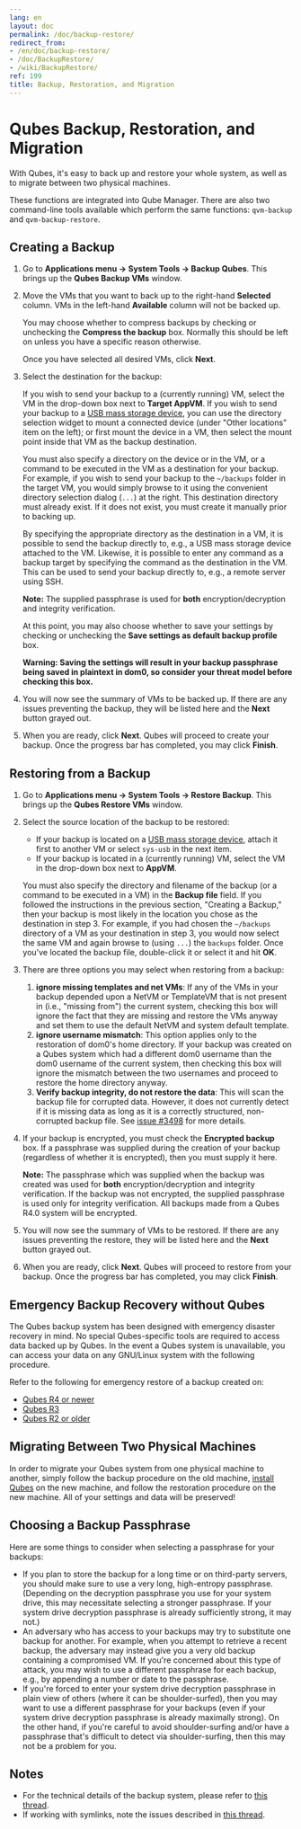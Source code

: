 ```yaml
---
lang: en
layout: doc
permalink: /doc/backup-restore/
redirect_from:
- /en/doc/backup-restore/
- /doc/BackupRestore/
- /wiki/BackupRestore/
ref: 199
title: Backup, Restoration, and Migration
---
```


Qubes Backup, Restoration, and Migration
========================================

With Qubes, it's easy to back up and restore your whole system, as well as to migrate between two physical machines.

These functions are integrated into Qube Manager.
There are also two command-line tools available which perform the same functions: `qvm-backup` and `qvm-backup-restore`.


Creating a Backup
-----------------

1. Go to **Applications menu -> System Tools -> Backup Qubes**.
This brings up the **Qubes Backup VMs** window.

2. Move the VMs that you want to back up to the right-hand **Selected** column.
VMs in the left-hand **Available** column will not be backed up.

   You may choose whether to compress backups by checking or unchecking the **Compress the backup** box.
   Normally this should be left on unless you have a specific reason otherwise.
   
   Once you have selected all desired VMs, click **Next**.

3. Select the destination for the backup:

   If you wish to send your backup to a (currently running) VM, select the VM in the drop-down box next to **Target AppVM**.
   If you wish to send your backup to a [USB mass storage device](/doc/usb/), you can use the directory selection widget to mount a connected device (under "Other locations" item on the left); or first mount the device in a VM, then select the mount point inside that VM as the backup destination.

   You must also specify a directory on the device or in the VM, or a command to be executed in the VM as a destination for your backup. 
   For example, if you wish to send your backup to the `~/backups` folder in the target VM, you would simply browse to it using the convenient directory selection dialog (`...`) at the right.
   This destination directory must already exist.
   If it does not exist, you must create it manually prior to backing up.

   By specifying the appropriate directory as the destination in a VM, it is possible to send the backup directly to, e.g., a USB mass storage device attached to the VM.
   Likewise, it is possible to enter any command as a backup target by specifying the command as the destination in the VM.
   This can be used to send your backup directly to, e.g., a remote server using SSH.

   **Note:** The supplied passphrase is used for **both** encryption/decryption and integrity verification.

   At this point, you may also choose whether to save your settings by checking or unchecking the **Save settings as default backup profile** box.
   
   **Warning: Saving the settings will result in your backup passphrase being saved in plaintext in dom0, so consider your threat model before checking this box.**

4. You will now see the summary of VMs to be backed up.
If there are any issues preventing the backup, they will be listed here and the **Next** button grayed out.

5. When you are ready, click **Next**.
Qubes will proceed to create your backup. 
Once the progress bar has completed, you may click **Finish**.


Restoring from a Backup
-----------------------

1. Go to **Applications menu -> System Tools -> Restore Backup**.
This brings up the **Qubes Restore VMs** window.

2. Select the source location of the backup to be restored:

   - If your backup is located on a [USB mass storage device](/doc/usb/), attach it first to another VM or select `sys-usb` in the next item.
   - If your backup is located in a (currently running) VM, select the VM in the drop-down box next to **AppVM**.

   You must also specify the directory and filename of the backup (or a command to be executed in a VM) in the **Backup file** field. 
   If you followed the instructions in the previous section, "Creating a Backup," then your backup is most likely in the location you chose as the destination in step 3.
   For example, if you had chosen the `~/backups` directory of a VM as your destination in step 3, you would now select the same VM and again browse to (using `...`) the `backups` folder.
   Once you've located the backup file, double-click it or select it and hit **OK**.

3. There are three options you may select when restoring from a backup:
   1.  **ignore missing templates and net VMs**: If any of the VMs in your backup depended upon a NetVM or TemplateVM that is not present in (i.e., "missing from") the current system, checking this box will ignore the fact that they are missing and restore the VMs anyway and set them to use the default NetVM and system default template.
   2.  **ignore username mismatch**: This option applies only to the restoration of dom0's home directory.
   If your backup was created on a Qubes system which had a different dom0 username than the dom0 username of the current system, then checking this box will ignore the mismatch between the two usernames and proceed to restore the home directory anyway.
   3.  **Verify backup integrity, do not restore the data**: This will scan the backup file for corrupted data.
   However, it does not currently detect if it is missing data as long as it is a correctly structured, non-corrupted backup file.
   See [issue #3498](https://github.com/QubesOS/qubes-issues/issues/3498) for more details.

4. If your backup is encrypted, you must check the **Encrypted backup** box. 
If a passphrase was supplied during the creation of your backup (regardless of whether it is encrypted), then you must supply it here.

   **Note:** The passphrase which was supplied when the backup was created was used for **both** encryption/decryption and integrity verification. 
   If the backup was not encrypted, the supplied passphrase is used only for integrity verification.
   All backups made from a Qubes R4.0 system will be encrypted.

5. You will now see the summary of VMs to be restored. 
If there are any issues preventing the restore, they will be listed here and the **Next** button grayed out.

6. When you are ready, click **Next**. 
Qubes will proceed to restore from your backup. 
Once the progress bar has completed, you may click **Finish**.


Emergency Backup Recovery without Qubes
---------------------------------------

The Qubes backup system has been designed with emergency disaster recovery in mind. 
No special Qubes-specific tools are required to access data backed up by Qubes.
In the event a Qubes system is unavailable, you can access your data on any GNU/Linux system with the following procedure.

Refer to the following for emergency restore of a backup created on:

 * [Qubes R4 or newer](/doc/backup-emergency-restore-v4/)
 * [Qubes R3](/doc/backup-emergency-restore-v3/)
 * [Qubes R2 or older](/doc/backup-emergency-restore-v2/)


Migrating Between Two Physical Machines
---------------------------------------

In order to migrate your Qubes system from one physical machine to another, simply follow the backup procedure on the old machine, [install Qubes](/downloads/) on the new machine, and follow the restoration procedure on the new machine.
All of your settings and data will be preserved!

Choosing a Backup Passphrase
----------------------------

Here are some things to consider when selecting a passphrase for your backups:

 * If you plan to store the backup for a long time or on third-party servers, you should make sure to use a very long, high-entropy passphrase. 
 (Depending on the decryption passphrase you use for your system drive, this may necessitate selecting a stronger passphrase. 
 If your system drive decryption passphrase is already sufficiently strong, it may not.)
 * An adversary who has access to your backups may try to substitute one backup for another. 
 For example, when you attempt to retrieve a recent backup, the adversary may instead give you a very old backup containing a compromised VM. 
 If you're concerned about this type of attack, you may wish to use a different passphrase for each backup, e.g., by appending a number or date to the passphrase.
 * If you're forced to enter your system drive decryption passphrase in plain view of others (where it can be shoulder-surfed), then you may want to use a different passphrase for your backups (even if your system drive decryption passphrase is already maximally strong).
 On the other hand, if you're careful to avoid shoulder-surfing and/or have a passphrase that's difficult to detect via shoulder-surfing, then this may not be a problem for you.

Notes
-----

 * For the technical details of the backup system, please refer to [this thread](https://groups.google.com/d/topic/qubes-devel/TQr_QcXIVww/discussion).
 * If working with symlinks, note the issues described in [this thread](https://groups.google.com/d/topic/qubes-users/EITd1kBHD30/discussion).
